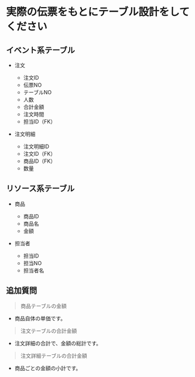 # 実際の伝票をもとにテーブル設計をしてください

## イベント系テーブル
  - 注文
    - 注文ID
    - 伝票NO
    - テーブルNO
    - 人数
    - 合計金額
    - 注文時間
    - 担当ID（FK）
  
  - 注文明細
    - 注文明細ID
    - 注文ID（FK）
    - 商品ID（FK）
    - 数量

## リソース系テーブル
  - 商品
    - 商品ID
    - 商品名
    - 金額
  
  - 担当者
    - 担当ID
    - 担当NO
    - 担当者名

## 追加質問
  > 商品テーブルの金額
  - 商品自体の単価です。
  > 注文テーブルの合計金額
  - 注文詳細の合計で、金額の総計です。
  > 注文詳細テーブルの合計金額
  - 商品ごとの金額の小計です。